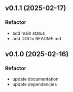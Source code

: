 ## v0.1.1 (2025-02-17)

### Refactor

- add main status
- add DOI to README.md

## v0.1.0 (2025-02-16)

### Refactor

- update documentation
- update dependencies

